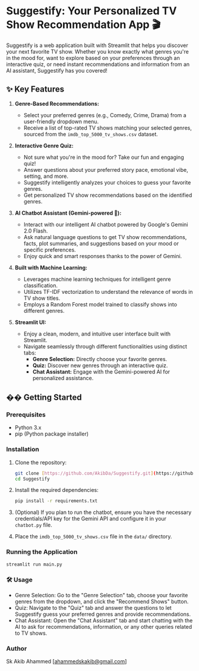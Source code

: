 # Suggestify: Your Personalized TV Show Recommendation App 🎬

Suggestify is a web application built with Streamlit that helps you discover your next favorite TV show. Whether you know exactly what genres you're in the mood for, want to explore based on your preferences through an interactive quiz, or need instant recommendations and information from an AI assistant, Suggestify has you covered!

## ✨ Key Features

1.  **Genre-Based Recommendations:**
    * Select your preferred genres (e.g., Comedy, Crime, Drama) from a user-friendly dropdown menu.
    * Receive a list of top-rated TV shows matching your selected genres, sourced from the `imdb_top_5000_tv_shows.csv` dataset.

2.  **Interactive Genre Quiz:**
    * Not sure what you're in the mood for? Take our fun and engaging quiz!
    * Answer questions about your preferred story pace, emotional vibe, setting, and more.
    * Suggestify intelligently analyzes your choices to guess your favorite genres.
    * Get personalized TV show recommendations based on the identified genres.

3.  **AI Chatbot Assistant (Gemini-powered 🤖):**
    * Interact with our intelligent AI chatbot powered by Google's Gemini 2.0 Flash.
    * Ask natural language questions to get TV show recommendations, facts, plot summaries, and suggestions based on your mood or specific preferences.
    * Enjoy quick and smart responses thanks to the power of Gemini.

4.  **Built with Machine Learning:**
    * Leverages machine learning techniques for intelligent genre classification.
    * Utilizes TF-IDF vectorization to understand the relevance of words in TV show titles.
    * Employs a Random Forest model trained to classify shows into different genres.

5.  **Streamlit UI:**
    * Enjoy a clean, modern, and intuitive user interface built with Streamlit.
    * Navigate seamlessly through different functionalities using distinct tabs:
        * **Genre Selection:** Directly choose your favorite genres.
        * **Quiz:** Discover new genres through an interactive quiz.
        * **Chat Assistant:** Engage with the Gemini-powered AI for personalized assistance.

## �� Getting Started

### Prerequisites

* Python 3.x
* pip (Python package installer)

### Installation

1.  Clone the repository:
    ```bash
    git clone [https://github.com/AkibDa/Suggestify.git](https://github.com/AkibDa/Suggestify.git)
    cd Suggestify
    ```

2.  Install the required dependencies:
    ```bash
    pip install -r requirements.txt
    ```

3.  (Optional) If you plan to run the chatbot, ensure you have the necessary credentials/API key for the Gemini API and configure it in your `chatbot.py` file.

4.  Place the `imdb_top_5000_tv_shows.csv` file in the `data/` directory.

### Running the Application

```bash
streamlit run main.py
```

### 🛠️ Usage

* Genre Selection: Go to the "Genre Selection" tab, choose your favorite genres from the dropdown, and click the "Recommend Shows" button.
* Quiz: Navigate to the "Quiz" tab and answer the questions to let Suggestify guess your preferred genres and provide recommendations.
* Chat Assistant: Open the "Chat Assistant" tab and start chatting with the AI to ask for recommendations, information, or any other queries related to TV shows.

### Author

Sk Akib Ahammed [ahammedskakib@gmail.com]
